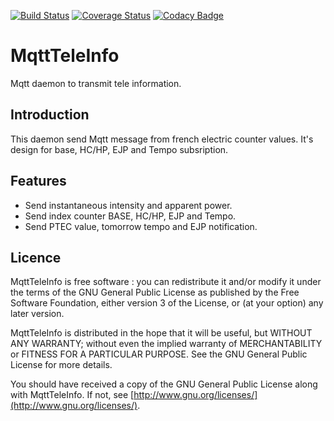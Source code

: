 [![Build Status](https://travis-ci.org/FragJage/MqttTeleInfo.svg?branch=master)](https://travis-ci.org/FragJage/MqttTeleInfo)
[![Coverage Status](https://coveralls.io/repos/github/FragJage/MqttTeleInfo/badge.svg?branch=master&bust=9)](https://coveralls.io/github/FragJage/MqttTeleInfo?branch=master)
[![Codacy Badge](https://app.codacy.com/project/badge/Grade/25d693e67ad44c52948dfb61e82d9b64)](https://www.codacy.com/gh/FragJage/MqttTeleInfo/dashboard?utm_source=github.com&amp;utm_medium=referral&amp;utm_content=FragJage/MqttTeleInfo&amp;utm_campaign=Badge_Grade)

# MqttTeleInfo
Mqtt daemon to transmit tele information. 

## Introduction
This daemon send Mqtt message from french electric counter values. It's design for base, HC/HP, EJP and Tempo subsription.

## Features
* Send instantaneous intensity and apparent power.
* Send index counter BASE, HC/HP, EJP and Tempo.
* Send PTEC value, tomorrow tempo and EJP notification.

## Licence
MqttTeleInfo is free software : you can redistribute it and/or modify it under the terms of the GNU General Public License as published by the Free Software Foundation, either version 3 of the License, or (at your option) any later version.

MqttTeleInfo is distributed in the hope that it will be useful, but WITHOUT ANY WARRANTY; without even the implied warranty of MERCHANTABILITY or FITNESS FOR A PARTICULAR PURPOSE. See the GNU General Public License for more details.

You should have received a copy of the GNU General Public License along with MqttTeleInfo. If not, see [http://www.gnu.org/licenses/](http://www.gnu.org/licenses/).
